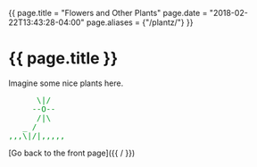 {{
page.title   = "Flowers and Other Plants"
page.date    = "2018-02-22T13:43:28-04:00"
page.aliases = {"/plantz/"}
}}

# {{ page.title }}

Imagine some nice plants here.

<pre style="color: #092;">
      \|/
     --O--
      /|\
   _ /
,,,\|/|,,,,,
</pre>

[Go back to the front page]({{ / }})
